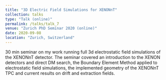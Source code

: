 ```yaml
---
title: "3D Electric Field Simulations for XENONnT"
collection: talks
type: "Talk (online)"
permalink: /talks/talk_7
venue: "Zurich PhD Seminar 2020 (online)"
date: 2020-09-08
location: "Zurich, Switzerland"
---
```


30 min seminar on my work running full 3d electrostatic field simulations of the XENONnT detector. The seminar covered an introduction to the XENON detectors and direct DM search, the Boundary Element Method applied to electrostatic field simulations, the implemented geometry of the XENONnT TPC and current results on drift and extraction fields.
